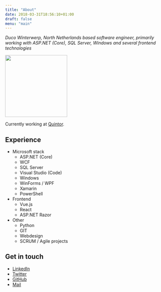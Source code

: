 ```yaml
---
title: "About"
date: 2018-03-31T18:56:10+01:00
draft: false
menu: "main"
---
```


*Duco Winterwerp, North Netherlands based software engineer, primarily working with ASP.NET (Core), SQL Server, Windows and several frontend technologies*

<img src="/duco.jpg" style="width:200px;" />

Currently working at [Quintor](https://www.quintor.nl).

## Experience
- Microsoft stack
  - ASP.NET (Core)
  - WCF
  - SQL Server
  - Visual Studio (Code)
  - Windows
  - WinForms / WPF
  - Xamarin
  - PowerShell
- Frontend
  - Vue.js
  - React
  - ASP.NET Razor
- Other
  - Python
  - GIT
  - Webdesign
  - SCRUM / Agile projects

## Get in touch
- [LinkedIn](https://www.linkedin.com/in/ducowinterwerp/)
- [Twitter](https://twitter.com/ducowinterwerp)
- [GitHub](https://github.com/dukeofharen/)
- [Mail](mailto:mail@ducode.org)